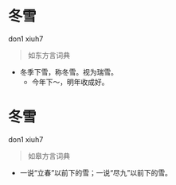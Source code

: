 # 冬雪
don1 xiuh7
> 如东方言词典
- 冬季下雪，称冬雪。视为瑞雪。
  - 今年下～，明年收成好。

# 冬雪
don1 xiuh7
> 如皋方言词典
- 一说“立春”以前下的雪；一说“尽九”以前下的雪。
